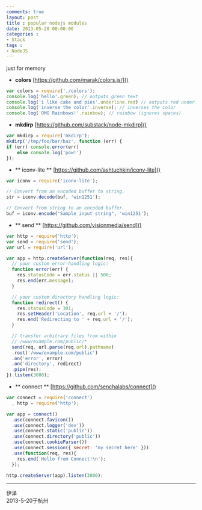 ```yaml
---
comments: true
layout: post
title : popular nodejs modules
date: 2013-05-20 00:00:00
categories : 
- Stack
tags : 
- NodeJS
---
```




just for memory


- **colors** [https://github.com/marak/colors.js/]()

```javascript
var colors = require('./colors');
console.log('hello'.green); // outputs green text
console.log('i like cake and pies'.underline.red) // outputs red underlined text
console.log('inverse the color'.inverse); // inverses the color
console.log('OMG Rainbows!'.rainbow); // rainbow (ignores spaces)
```
	
- **mkdirp** [https://github.com/substack/node-mkdirp]()

```javascript
var mkdirp = require('mkdirp');
mkdirp('/tmp/foo/bar/baz', function (err) {
if (err) console.error(err)
    else console.log('pow!')
});
```
- ** iconv-lite ** [https://github.com/ashtuchkin/iconv-lite]()

```javascript
var iconv = require('iconv-lite');

// Convert from an encoded buffer to string.
str = iconv.decode(buf, 'win1251');

// Convert from string to an encoded buffer.
buf = iconv.encode("Sample input string", 'win1251');
```
- ** send ** [https://github.com/visionmedia/send]()

```javascript
var http = require('http');
var send = require('send');
var url = require('url');

var app = http.createServer(function(req, res){
  // your custom error-handling logic:
  function error(err) {
    res.statusCode = err.status || 500;
    res.end(err.message);
  }

  // your custom directory handling logic:
  function redirect() {
    res.statusCode = 301;
    res.setHeader('Location', req.url + '/');
    res.end('Redirecting to ' + req.url + '/');
  }

  // transfer arbitrary files from within
  // /www/example.com/public/*
  send(req, url.parse(req.url).pathname)
  .root('/www/example.com/public')
  .on('error', error)
  .on('directory', redirect)
  .pipe(res);
}).listen(3000);
```
- ** connect ** [https://github.com/senchalabs/connect]()

```javascript
var connect = require('connect')
  , http = require('http');

var app = connect()
  .use(connect.favicon())
  .use(connect.logger('dev'))
  .use(connect.static('public'))
  .use(connect.directory('public'))
  .use(connect.cookieParser())
  .use(connect.session({ secret: 'my secret here' }))
  .use(function(req, res){
    res.end('Hello from Connect!\n');
  });

http.createServer(app).listen(3000);
```
---
伊泽  
2013-5-20于杭州
